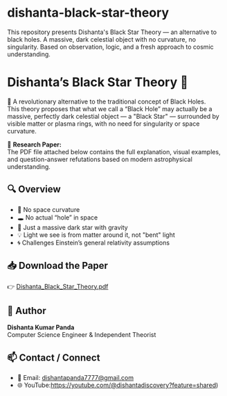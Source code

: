 # dishanta-black-star-theory
This repository presents Dishanta's Black Star Theory — an alternative to black holes. A massive, dark celestial object with no curvature, no singularity. Based on observation, logic, and a fresh approach to cosmic understanding.



# Dishanta’s Black Star Theory 💫

🔬 A revolutionary alternative to the traditional concept of Black Holes.  
This theory proposes that what we call a “Black Hole” may actually be a massive, perfectly dark celestial object — a "Black Star" — surrounded by visible matter or plasma rings, with no need for singularity or space curvature.

📄 **Research Paper:**  
The PDF file attached below contains the full explanation, visual examples, and question-answer refutations based on modern astrophysical understanding.

## 🔍 Overview
- 🚫 No space curvature
- 🕳️ No actual “hole” in space
- 🌌 Just a massive dark star with gravity
- 💡 Light we see is from matter around it, not "bent" light
- 🌀 Challenges Einstein’s general relativity assumptions

## 📥 Download the Paper
👉 [Dishanta_Black_Star_Theory.pdf](Dishanta_Black_Star_Theory.pdf)

## 🧠 Author
**Dishanta Kumar Panda**  
Computer Science Engineer & Independent Theorist


## 📫 Contact / Connect
- 📧 Email: dishantapanda7777@gmail.com
- 🌐 YouTube:https://youtube.com/@dishantadiscovery?feature=shared)
